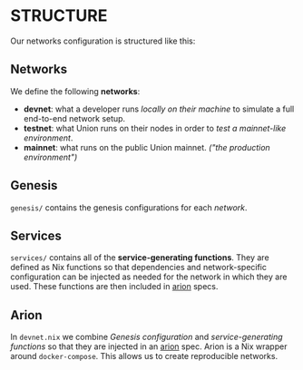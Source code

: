 # STRUCTURE

Our networks configuration is structured like this:

## Networks

We define the following **networks**:

- **devnet**: what a developer runs _locally on their machine_ to simulate a full end-to-end network setup.
- **testnet**: what Union runs on their nodes in order to _test a mainnet-like environment_. 
- **mainnet**: what runs on the public Union mainnet. _("the production environment")_

## Genesis

`genesis/` contains the genesis configurations for each _network_.

## Services

`services/` contains all of the **service-generating functions**. They are defined as Nix functions so that dependencies and network-specific configuration can be injected as needed for the network in which they are used. These functions are then included in [arion](https://docs.hercules-ci.com/arion/) specs.

## Arion

In `devnet.nix` we combine _Genesis configuration_ and _service-generating functions_ so that they are injected in an [arion](https://docs.hercules-ci.com/arion/) spec. Arion is a Nix wrapper around `docker-compose`. This allows us to create reproducible networks.